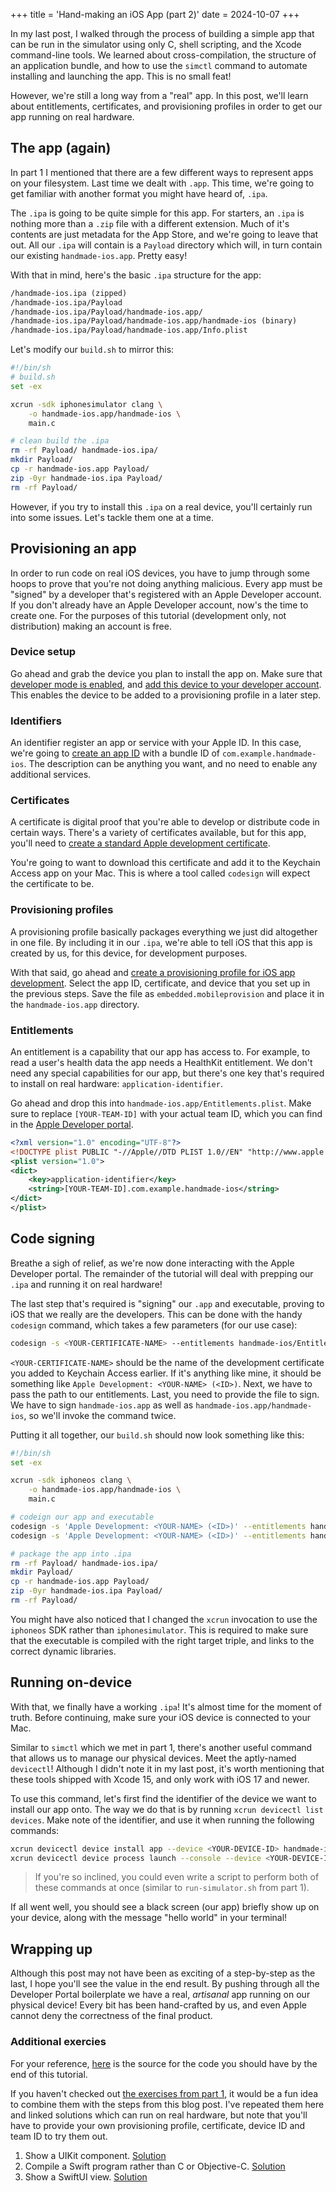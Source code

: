 +++
title = 'Hand-making an iOS App (part 2)'
date = 2024-10-07 
+++

In my last post, I walked through the process of building a simple app that
can be run in the simulator using only C, shell scripting, and the Xcode
command-line tools. We learned about cross-compilation, the structure of an
application bundle, and how to use the `simctl` command to automate installing
and launching the app. This is no small feat!

However, we're still a long way from a "real" app. In this post, we'll learn
about entitlements, certificates, and provisioning profiles in order to get our
app running on real hardware.

## The app (again)

In part 1 I mentioned that there are a few different ways to represent
apps on your filesystem. Last time we dealt with `.app`. This time, we're going
to get familiar with another format you might have heard of, `.ipa`.

The `.ipa` is going to be quite simple for this app. For starters, an `.ipa`
is nothing more than a `.zip` file with a different extension. Much of it's
contents are just metadata for the App Store, and we're going to leave that
out. All our `.ipa` will contain is a `Payload` directory which will, in turn
contain our existing `handmade-ios.app`. Pretty easy!

With that in mind, here's the basic `.ipa` structure for the app:

```txt
/handmade-ios.ipa (zipped)
/handmade-ios.ipa/Payload
/handmade-ios.ipa/Payload/handmade-ios.app/
/handmade-ios.ipa/Payload/handmade-ios.app/handmade-ios (binary)
/handmade-ios.ipa/Payload/handmade-ios.app/Info.plist
```

Let's modify our `build.sh` to mirror this:

```sh
#!/bin/sh
# build.sh
set -ex

xcrun -sdk iphonesimulator clang \
    -o handmade-ios.app/handmade-ios \
    main.c

# clean build the .ipa
rm -rf Payload/ handmade-ios.ipa/
mkdir Payload/
cp -r handmade-ios.app Payload/
zip -0yr handmade-ios.ipa Payload/
rm -rf Payload/
```

However, if you try to install this `.ipa` on a real device, you'll certainly
run into some issues. Let's tackle them one at a time.

## Provisioning an app

In order to run code on real iOS devices, you have to jump through some hoops
to prove that you're not doing anything malicious. Every app must be "signed"
by a developer that's registered with an Apple Developer account. If you don't
already have an Apple Developer account, now's the time to create one. For the
purposes of this tutorial (development only, not distribution) making an
account is free.

### Device setup

Go ahead and grab the device you plan to install the app on. Make sure that
[developer mode is enabled][1], and [add this device to your developer
account][2]. This enables the device to be added to a provisioning profile
in a later step.

### Identifiers

An identifier register an app or service with your Apple ID. In this case, we're
going to [create an app ID][3] with a bundle ID of `com.example.handmade-ios`.
The description can be anything you want, and no need to enable any additional
services.

### Certificates

A certificate is digital proof that you're able to develop or distribute code in
certain ways. There's a variety of certificates available, but for this app,
you'll need to [create a standard Apple development certificate][5].

You're going to want to download this certificate and add it to the Keychain
Access app on your Mac. This is where a tool called `codesign` will expect the
certificate to be.

### Provisioning profiles

A provisioning profile basically packages everything we just did altogether in
one file. By including it in our `.ipa`, we're able to tell iOS that this app
is created by us, for this device, for development purposes.

With that said, go ahead and [create a provisioning profile for iOS app
development][4]. Select the app ID, certificate, and device that you set up in the
previous steps. Save the file as `embedded.mobileprovision` and place it in the
`handmade-ios.app` directory.

### Entitlements

An entitlement is a capability that our app has access to. For example, to read
a user's health data the app needs a HealthKit entitlement. We don't need any
special capabilities for our app, but there's one key that's required to install
on real hardware: `application-identifier`.

Go ahead and drop this into `handmade-ios.app/Entitlements.plist`. Make sure
to replace `[YOUR-TEAM-ID]` with your actual team ID, which you can find in the
[Apple Developer portal][6].

```xml
<?xml version="1.0" encoding="UTF-8"?>
<!DOCTYPE plist PUBLIC "-//Apple//DTD PLIST 1.0//EN" "http://www.apple.com/DTDs/PropertyList-1.0.dtd">
<plist version="1.0">
<dict>
    <key>application-identifier</key>
    <string>[YOUR-TEAM-ID].com.example.handmade-ios</string>
</dict>
</plist>

```
## Code signing

Breathe a sigh of relief, as we're now done interacting with the Apple
Developer portal. The remainder of the tutorial will deal with prepping
our `.ipa` and running it on real hardware!

The last step that's required is "signing" our `.app` and executable, proving
to iOS that we really are the developers. This can be done with the handy
`codesign` command, which takes a few parameters (for our use case):

```sh
codesign -s <YOUR-CERTIFICATE-NAME> --entitlements handmade-ios/Entitlements.plist -f <FILE-TO-SIGN>
```

<!-- TODO: what is the ID in the cert name? -->

`<YOUR-CERTIFICATE-NAME>` should be the name of the development certificate you
added to Keychain Access earlier. If it's anything like mine, it should be
something like `Apple Development: <YOUR-NAME> (<ID>)`. Next, we have to pass
the path to our entitlements. Last, you need to provide the file to sign.
We have to sign `handmade-ios.app` as well as
`handmade-ios.app/handmade-ios`, so we'll invoke the command twice.

Putting it all together, our `build.sh` should now look something like this:

```sh
#!/bin/sh
set -ex

xcrun -sdk iphoneos clang \
    -o handmade-ios.app/handmade-ios \
    main.c

# codeign our app and executable
codesign -s 'Apple Development: <YOUR-NAME> (<ID>)' --entitlements handmade-ios.app/Entitlements.plist -f handmade-ios.app
codesign -s 'Apple Development: <YOUR-NAME> (<ID>)' --entitlements handmade-ios.app/Entitlements.plist -f handmade-ios.app/handmade-ios

# package the app into .ipa
rm -rf Payload/ handmade-ios.ipa/
mkdir Payload/
cp -r handmade-ios.app Payload/
zip -0yr handmade-ios.ipa Payload/
rm -rf Payload/
```

You might have also noticed that I changed the `xcrun` invocation to use the
`iphoneos` SDK rather than `iphonesimulator`. This is required to make sure
that the executable is compiled with the right target triple, and links to
the correct dynamic libraries.

## Running on-device

With that, we finally have a working `.ipa`! It's almost time for the moment of
truth. Before continuing, make sure your iOS device is connected to your Mac.

Similar to `simctl` which we met in part 1, there's another useful
command that allows us to manage our physical devices. Meet the aptly-named
`devicectl`! Although I didn't note it in my last post, it's worth mentioning
that these tools shipped with Xcode 15, and only work with iOS 17 and newer.

To use this command, let's first find the identifier of the device we want to
install our app onto. The way we do that is by running
`xcrun devicectl list devices`. Make note of the identifier, and use it when
running the following commands:

```sh 
xcrun devicectl device install app --device <YOUR-DEVICE-ID> handmade-ios.ipa
xcrun devicectl device process launch --console --device <YOUR-DEVICE-ID> com.example.handmade-ios
```

> If you're so inclined, you could even write a script to perform both of these
> commands at once (similar to `run-simulator.sh` from part 1).

If all went well, you should see a black screen (our app) briefly show up on
your device, along with the message "hello world" in your terminal!

## Wrapping up

Although this post may not have been as exciting of a step-by-step as the last,
I hope you'll see the value in the end result. By pushing through all the
Developer Portal boilerplate we have a real, *artisanal* app running on our
physical device! Every bit has been hand-crafted by us, and even Apple cannot
deny the correctness of the final product.

### Additional exercies

For your reference, [here](https://github.com/tommylau-exe/handmade-ios/tree/part-2) is the source for the code you should have by the
end of this tutorial.

If you haven't checked out [the exercises from part 1](https://lauerman.dev/posts/handmade-ios-part-1/#additional-exercises), it would be a fun
idea to combine them with the steps from this blog post. I've repeated them
here and linked solutions which can run on real hardware, but note that you'll
have to provide your own provisioning profile, certificate, device ID and team
ID to try them out.

1. Show a UIKit component. [Solution][uikit-solution]
2. Compile a Swift program rather than C or Objective-C. [Solution][swift-solution]
3. Show a SwiftUI view. [Solution][swiftui-solution]

[1]: https://developer.apple.com/documentation/xcode/enabling-developer-mode-on-a-device#
[2]: https://developer.apple.com/account/resources/devices/list
[3]: https://developer.apple.com/account/resources/identifiers/list
[4]: https://developer.apple.com/account/resources/profiles/list
[5]: https://developer.apple.com/account/resources/certificates/list
[6]: https://developer.apple.com/account#MembershipDetailsCard
[uikit-solution]: https://github.com/tommylau-exe/handmade-ios/tree/part-2.uikit
[swift-solution]: https://github.com/tommylau-exe/handmade-ios/tree/part-2.swift
[swiftui-solution]: https://github.com/tommylau-exe/handmade-ios/tree/part-2.swiftui
